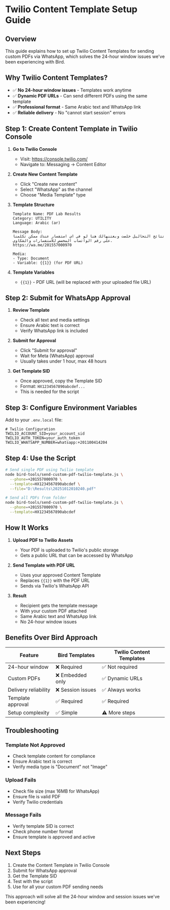 # Twilio Content Template Setup Guide

## Overview
This guide explains how to set up Twilio Content Templates for sending custom PDFs via WhatsApp, which solves the 24-hour window issues we've been experiencing with Bird.

## Why Twilio Content Templates?
- ✅ **No 24-hour window issues** - Templates work anytime
- ✅ **Dynamic PDF URLs** - Can send different PDFs using the same template
- ✅ **Professional format** - Same Arabic text and WhatsApp link
- ✅ **Reliable delivery** - No "cannot start session" errors

## Step 1: Create Content Template in Twilio Console

1. **Go to Twilio Console**
   - Visit: https://console.twilio.com/
   - Navigate to: Messaging → Content Editor

2. **Create New Content Template**
   - Click "Create new content"
   - Select "WhatsApp" as the channel
   - Choose "Media Template" type

3. **Template Structure**
   ```
   Template Name: PDF Lab Results
   Category: UTILITY
   Language: Arabic (ar)
   
   Message Body:
   نتائج التحاليل خلصت وبعتنهالك هنا لو في اي استفسار عندك ممكن تكلمنا علي رقم الواتساب المخصص للاستفسارات والشكاوي.
   https://wa.me/201557000970
   
   Media:
   - Type: Document
   - Variable: {{1}} (for PDF URL)
   ```

4. **Template Variables**
   - `{{1}}` - PDF URL (will be replaced with your uploaded file URL)

## Step 2: Submit for WhatsApp Approval

1. **Review Template**
   - Check all text and media settings
   - Ensure Arabic text is correct
   - Verify WhatsApp link is included

2. **Submit for Approval**
   - Click "Submit for approval"
   - Wait for Meta (WhatsApp) approval
   - Usually takes under 1 hour, max 48 hours

3. **Get Template SID**
   - Once approved, copy the Template SID
   - Format: `HX1234567890abcdef...`
   - This is needed for the script

## Step 3: Configure Environment Variables

Add to your `.env.local` file:
```env
# Twilio Configuration
TWILIO_ACCOUNT_SID=your_account_sid
TWILIO_AUTH_TOKEN=your_auth_token
TWILIO_WHATSAPP_NUMBER=whatsapp:+201100414204
```

## Step 4: Use the Script

```bash
# Send single PDF using Twilio template
node bird-tools/send-custom-pdf-twilio-template.js \
  --phone=+201557000970 \
  --template=HX1234567890abcdef \
  --file="D:\Results\20251012010240.pdf"

# Send all PDFs from folder
node bird-tools/send-custom-pdf-twilio-template.js \
  --phone=+201557000970 \
  --template=HX1234567890abcdef
```

## How It Works

1. **Upload PDF to Twilio Assets**
   - Your PDF is uploaded to Twilio's public storage
   - Gets a public URL that can be accessed by WhatsApp

2. **Send Template with PDF URL**
   - Uses your approved Content Template
   - Replaces `{{1}}` with the PDF URL
   - Sends via Twilio's WhatsApp API

3. **Result**
   - Recipient gets the template message
   - With your custom PDF attached
   - Same Arabic text and WhatsApp link
   - No 24-hour window issues

## Benefits Over Bird Approach

| Feature | Bird Templates | Twilio Content Templates |
|---------|----------------|--------------------------|
| 24-hour window | ❌ Required | ✅ Not required |
| Custom PDFs | ❌ Embedded only | ✅ Dynamic URLs |
| Delivery reliability | ❌ Session issues | ✅ Always works |
| Template approval | ✅ Required | ✅ Required |
| Setup complexity | ✅ Simple | ⚠️ More steps |

## Troubleshooting

### Template Not Approved
- Check template content for compliance
- Ensure Arabic text is correct
- Verify media type is "Document" not "Image"

### Upload Fails
- Check file size (max 16MB for WhatsApp)
- Ensure file is valid PDF
- Verify Twilio credentials

### Message Fails
- Verify template SID is correct
- Check phone number format
- Ensure template is approved and active

## Next Steps

1. Create the Content Template in Twilio Console
2. Submit for WhatsApp approval
3. Get the Template SID
4. Test with the script
5. Use for all your custom PDF sending needs

This approach will solve all the 24-hour window and session issues we've been experiencing!
